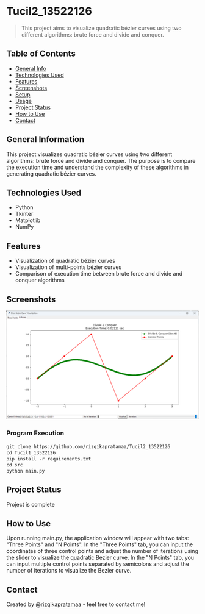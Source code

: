 # Tucil2_13522126
> This project aims to visualize quadratic bézier curves using two different algorithms: brute force and divide and conquer.

## Table of Contents
* [General Info](#general-information)
* [Technologies Used](#technologies-used)
* [Features](#features)
* [Screenshots](#screenshots)
* [Setup](#setup)
* [Usage](#usage)
* [Project Status](#project-status)
* [How to Use](#how-to-use)
* [Contact](#contact)
<!-- * [License](#license) -->


## General Information
This project visualizes quadratic bézier curves using two different algorithms: brute force and divide and conquer. The purpose is to compare the execution time and understand the complexity of these algorithms in generating quadratic bézier curves.
<!-- You don't have to answer all the questions - just the ones relevant to your project. -->


## Technologies Used
- Python
- Tkinter
- Matplotlib
- NumPy


## Features
- Visualization of quadratic bézier curves
- Visualization of multi-points bézier curves
- Comparison of execution time between brute force and divide and conquer algorithms


## Screenshots
![Example screenshot](./test/7.png)
<!-- If you have screenshots you'd like to share, include them here. -->

### Program Execution
    git clone https://github.com/rizqikapratamaa/Tucil2_13522126
    cd Tucil1_13522126
    pip install -r requirements.txt
    cd src
    python main.py


## Project Status
Project is complete


## How to Use
Upon running main.py, the application window will appear with two tabs: "Three Points" and "N Points". In the "Three Points" tab, you can input the coordinates of three control points and adjust the number of iterations using the slider to visualize the quadratic Bezier curve. In the "N Points" tab, you can input multiple control points separated by semicolons and adjust the number of iterations to visualize the Bezier curve.


## Contact
Created by [@rizqikapratamaa](https://www.instagram.com/rizqikapratamaa) - feel free to contact me!


<!-- Optional -->
<!-- ## License -->
<!-- This project is open source and available under the [... License](). -->

<!-- You don't have to include all sections - just the one's relevant to your project -->